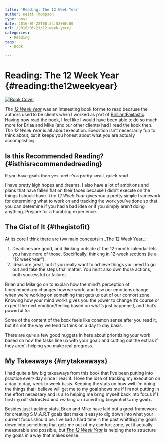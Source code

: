 ```yaml
---
title: 'Reading: The 12 Week Year'
author: Keith Thompson
type: post
date: 2016-05-22T00:34:52+00:00
url: /2016/05/21/12-week-year/
categories:
  - Reading
tags:
  - Book

---
```

# Reading: The 12 Week Year {#reading:the12weekyear}

[<img class="alignleft" title="Book Cover" src="https://i2.wp.com/ecx.images-amazon.com/images/I/51hvFjxxw3L._SY344_BO1,204,203,200_.jpg?resize=224%2C346" data-recalc-dims="1" />][1]

_The [12 Week Year][1]_ was an interesting book for me to read because the authors used to be clients when I worked as part of [BrilliantFantastic][2]. Having now read the book, I feel like I would have been able to do so much more for Brian and Mike (and our other clients) had I read the book then. _The 12 Week Year_ is all about execution. Execution isn’t necessarily fun to think about, but it keeps you honest about what you are actually accomplishing.

## Is this Recommended Reading? {#isthisrecommendedreading}

If you have goals then yes, and it’s a pretty small, quick read.

I have pretty high hopes and dreams. I also have a lot of ambitions and plans that have fallen flat on their faces because I didn’t execute on the things I should have. _The 12 Week Year_ gives you a pretty simple framework for determining what to work on and tracking the work you’ve done so that you can determine if you had a bad idea or if you simply aren’t doing anything. Prepare for a humbling experience.

## The Gist of It {#thegistofit}

At its core I think there are two main concepts in \_The 12 Week Year\_:

  1. Deadlines are good, and thinking outside of the 12-month calendar lets you have more of those. Specifically, thinking in 12-week sections (ie a &#8220;12 week year&#8221;).
  2. Ideas are great, but if you really want to achieve things you need to go out and take the steps that matter. You must also own those actions, both successful or failures.

Brian and Mike go on to explain how the mind&#8217;s perception of time/immediacy changes how we work, and how our emotions change when we’re working on something that gets us out of our comfort zone. Knowing how your mind works gives you the power to change it&#8217;s course or expect the next emotion/feeling based on what&#8217;s just happened, and that&#8217;s powerful for

Some of the content of the book feels like common sense after you read it, but it’s not the way we tend to think on a day to day basis.

There are quite a few good nuggets in here about prioritizing your work based on how the tasks line up with your goals and cutting out the extras if they aren’t helping you make real progress.

## My Takeaways {#mytakeaways}

I had quite a few big takeaways from this book that I’ve been putting into practice every day since I read it. I love the idea of tracking my execution on a day to day, week to week basis. Keeping the stats on how well I’m doing the things that I believe will get me to my goal shows me if I’m not putting in the effort necessary and is also helping me bring myself back into focus if I find myself distracted and working on something tangential to my goals.

Besides just tracking stats, Brian and Mike have laid out a great framework for creating S.M.A.R.T goals that make it easy to dig down into what your current focus should be. I’ve had a hard time in the past whittling my goals down into something that gets me out of my comfort zone, yet it actually measurable and possible, but [_The 12 Week Year_][1] is helping me to structure my goals in a way that makes sense.

 [1]: http://www.amazon.com/12-Week-Year-Others-Months/dp/1118509234
 [2]: http://brilliantfantastic.com